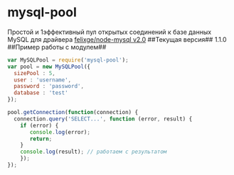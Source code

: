 mysql-pool
==========

Простой и 1эффективный пул открытых соединений к базе данных MySQL для драйвера [felixge/node-mysql v2.0](https://github.com/felixge/node-mysql)
##Текущая версия##
1.1.0
##Пример работы с модулем##
```javascript
var MySQLPool = require('mysql-pool');
var pool = new MySQLPool({
  sizePool : 5,
  user : 'username',
  password : 'password',
  database : 'test'
});

pool.getConnection(function(connection) { 
  connection.query('SELECT...', function (error, result) {
    if (error) {
       console.log(error);
       return;
    }
    console.log(result); // работаем с результатом
    });
});
```